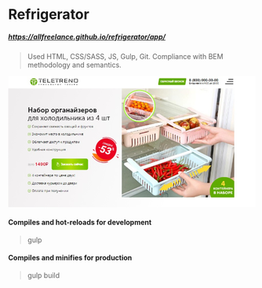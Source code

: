# Refrigerator
##### https://allfreelance.github.io/refrigerator/app/

> Used HTML, CSS/SASS, JS, Gulp, Git.
> Compliance with BEM methodology and semantics.

[![](https://github.com/allfreelance/refrigerator/blob/main/screen.jpg)](https://allfreelance.github.io/refrigerator/app/)

#### Compiles and hot-reloads for development
> gulp

#### Compiles and minifies for production
> gulp build



